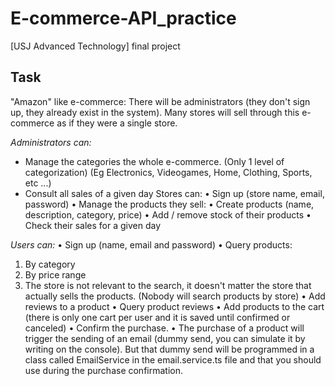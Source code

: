 # E-commerce-API_practice
[USJ Advanced Technology] final project

## Task
"Amazon" like e-commerce:
There will be administrators (they don't sign up, they already exist in the system).
Many stores will sell through this e-commerce as if they were a single store.

*Administrators can:*
* Manage the categories the whole e-commerce. (Only 1 level of categorization) (Eg Electronics, Videogames, Home, Clothing, Sports, etc ...)
* Consult all sales of a given day
Stores can:
•	Sign up (store name, email, password)
•	Manage the products they sell:
•	Create products (name, description, category, price)
•	Add / remove stock of their products
•	Check their sales for a given day



*Users can:*
•	Sign up (name, email and password)
•	Query products:
1.	By category
2.	By price range
3.	The store is not relevant to the search, it doesn't matter the store that actually sells the products. (Nobody will search products by store)
•	Add reviews to a product
•	Query product reviews
•	Add products to the cart (there is only one cart per user and it is saved until confirmed or canceled)
•	Confirm the purchase.
•	The purchase of a product will trigger the sending of an email (dummy send, you can simulate it by writing on the console). But that dummy send will be programmed in a class called EmailService in the email.service.ts file and that you should use during the purchase confirmation.

